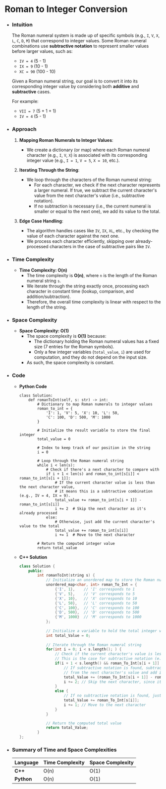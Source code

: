 # Roman to Integer Conversion

- ### Intuition
    The Roman numeral system is made up of specific symbols (e.g., `I`, `V`, `X`, `L`, `C`, `D`, `M`) that correspond to integer values. Some Roman numeral combinations use **subtractive notation** to represent smaller values before larger values, such as:

    - `IV = 4` (5 - 1)
    - `IX = 9` (10 - 1)
    - `XC = 90` (100 - 10)

    Given a Roman numeral string, our goal is to convert it into its corresponding integer value by considering both **additive** and **subtractive** cases. 

    For example:
    - `VII = 7` (5 + 1 + 1)
    - `IV = 4` (5 - 1)

- ### Approach

    1. **Mapping Roman Numerals to Integer Values**:
        - We create a dictionary (or map) where each Roman numeral character (e.g., `I`, `V`, `X`) is associated with its corresponding integer value (e.g., `I = 1`, `V = 5`, `X = 10`, etc.).

    2. **Iterating Through the String**:
        - We loop through the characters of the Roman numeral string:
            - For each character, we check if the next character represents a larger numeral. If true, we subtract the current character's value from the next character's value (i.e., subtractive notation).
            - If no subtraction is necessary (i.e., the current numeral is smaller or equal to the next one), we add its value to the total.

    3. **Edge Case Handling**:
        - The algorithm handles cases like `IV`, `IX`, `XL`, etc., by checking the value of each character against the next one.
        - We process each character efficiently, skipping over already-processed characters in the case of subtractive pairs like `IV`.

- ### Time Complexity

    - **Time Complexity: O(n)**
        - The time complexity is **O(n)**, where `n` is the length of the Roman numeral string `s`.
        - We iterate through the string exactly once, processing each character in constant time (lookup, comparison, and addition/subtraction).
        - Therefore, the overall time complexity is linear with respect to the length of the string.

- ### Space Complexity

    - **Space Complexity: O(1)**
        - The space complexity is **O(1)** because:
            - The dictionary holding the Roman numeral values has a fixed size (7 entries for the Roman symbols).
            - Only a few integer variables (`total_value`, `i`) are used for computation, and they do not depend on the input size.
        - As such, the space complexity is constant.

- ### Code

    - **Python Code**

        ```python3 []
        class Solution:
            def romanToInt(self, s: str) -> int:
                # Dictionary to map Roman numerals to integer values
                roman_to_int = {
                    'I': 1, 'V': 5, 'X': 10, 'L': 50, 
                    'C': 100, 'D': 500, 'M': 1000
                }
                
                # Initialize the result variable to store the final integer
                total_value = 0
                
                # Index to keep track of our position in the string
                i = 0
                
                # Loop through the Roman numeral string
                while i < len(s):
                    # Check if there's a next character to compare with
                    if i + 1 < len(s) and roman_to_int[s[i]] < roman_to_int[s[i + 1]]:
                        # If the current character value is less than the next character value,
                        # it means this is a subtractive combination (e.g., IV = 4, IX = 9).
                        total_value += roman_to_int[s[i + 1]] - roman_to_int[s[i]]
                        i += 2  # Skip the next character as it's already processed
                    else:
                        # Otherwise, just add the current character's value to the total
                        total_value += roman_to_int[s[i]]
                        i += 1  # Move to the next character
                
                # Return the computed integer value
                return total_value
        ```
    
    - **C++ Solution**

        ```C++ []
        class Solution {
            public:
                int romanToInt(string s) {
                    // Initialize an unordered map to store the Roman numeral characters and their corresponding integer values
                    unordered_map<char, int> roman_To_Int = {
                        {'I', 1},    // 'I' corresponds to 1
                        {'V', 5},    // 'V' corresponds to 5
                        {'X', 10},   // 'X' corresponds to 10
                        {'L', 50},   // 'L' corresponds to 50
                        {'C', 100},  // 'C' corresponds to 100
                        {'D', 500},  // 'D' corresponds to 500
                        {'M', 1000}  // 'M' corresponds to 1000
                    };
                    
                    // Initialize a variable to hold the total integer value
                    int total_Value = 0;
                    
                    // Iterate through the Roman numeral string
                    for(int i = 0; i < s.length(); ) {
                        // Check if the current character's value is less than the next character's value
                        // This is the case for subtractive notation (e.g., IV = 4, IX = 9)
                        if(i + 1 < s.length() && roman_To_Int[s[i + 1]] > roman_To_Int[s[i]]) {
                            // If subtractive notation is found, subtract the current character's value
                            // from the next character's value and add it to the total
                            total_Value += (roman_To_Int[s[i + 1]] - roman_To_Int[s[i]]);
                            i += 2; // Skip the next character, since it's already processed
                        }
                        else {
                            // If no subtractive notation is found, just add the value of the current character
                            total_Value += roman_To_Int[s[i]];
                            i += 1; // Move to the next character
                        }
                    }

                    // Return the computed total value
                    return total_Value;
                }
        };
        ```

- ### Summary of Time and Space Complexities

    | **Language**   | **Time Complexity** | **Space Complexity** |
    |----------------|---------------------|----------------------|
    | **C++**        | O(n)                | O(1)                 |
    | **Python**     | O(n)                | O(1)                 |